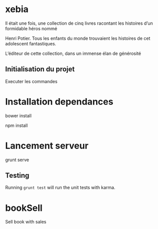 
# xebia

Il était une fois, une collection de cinq livres racontant les histoires d’un formidable héros nommé

Henri Potier. Tous les enfants du monde trouvaient les histoires de cet adolescent fantastiques.

L’éditeur de cette collection, dans un immense élan de générosité


## Initialisation du projet

Executer les commandes

# Installation dependances
bower install

npm install

# Lancement serveur

grunt serve

## Testing

Running `grunt test` will run the unit tests with karma.
# bookSell
Sell book with sales

